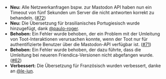 * **Neu:** Alle Netzwerkanfragen bspw. zur Mastodon API haben nun ein Timeout von fünf Sekunden um Server die nicht antworten korrekt zu behandeln. ([#72](https://github.com/rugk/mastodon-simplified-federation/pull/72))
* **Neu:** Die Übersetzung für brasilianisches Portugiesisch wurde hinzugefügt, dank [@paulo-roger](https://github.com/paulo-roger).
* **Behoben:** Ein Fehler wurde behoben, der ein Problem mit der Umleitung von Toot-Interaktionen verursachen konnte, wenn der Toot nur für authentifizierte Benutzer über die Mastodon-API verfügbar ist. ([#71](https://github.com/rugk/mastodon-simplified-federation/issues/71))
* **Behoben:** Ein Fehler wurde behoben, der dazu führte, dass die Umleitung bei neueren Friendica-Versionen nicht abgefangen wurde. ([#62](https://github.com/rugk/mastodon-simplified-federation/issues/62))
* **Verbessert:** Die Übersetzung für Französisch wurden verbessert, danke an [@le-jun](https://github.com/le-jun).
